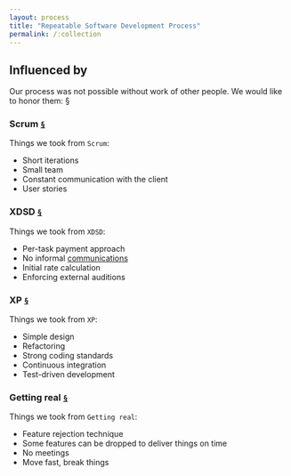 ```yaml
---
layout: process
title: "Repeatable Software Development Process"
permalink: /:collection
---
```


## Influenced by

Our process was not possible without work of other people.
We would like to honor them:
§
### Scrum [`§`](https://en.wikipedia.org/wiki/Scrum_(software_development))

Things we took from `Scrum`:
- Short iterations
- Small team
- Constant communication with the client
- User stories

### XDSD [`§`](http://www.yegor256.com/2014/04/17/how-xdsd-is-different.html)

Things we took from `XDSD`:
- Per-task payment approach
- No informal [communications](/meta/rsdp/communications)
- Initial rate calculation
- Enforcing external auditions

### XP [`§`](https://en.wikipedia.org/wiki/Extreme_programming)

Things we took from `XP`:
- Simple design
- Refactoring
- Strong coding standards
- Continuous integration
- Test-driven development

### Getting real [`§`](https://basecamp.com/books/getting-real)

Things we took from `Getting real`:
- Feature rejection technique
- Some features can be dropped to deliver things on time
- No meetings
- Move fast, break things
